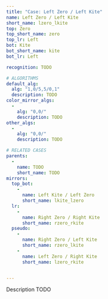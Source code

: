 ```yaml
---
title: "Case: Left Zero / Left Kite"
name: Left Zero / Left Kite
short_name: lzero_lkite
top: Zero
top_short_name: zero
top_lr: Left
bot: Kite
bot_short_name: kite
bot_lr: Left

recognition: TODO

# ALGORITHMS
default_alg:
  alg: "1,0/5,5/0,1"
  description: TODO
color_mirror_algs:
  -
    alg: "0,0/"
    description: TODO
other_algs:
  -
    alg: "0,0/"
    description: TODO

# RELATED CASES
parents:
  -
    name: TODO
    short_name: TODO
mirrors:
  top_bot:
    -
      name: Left Kite / Left Zero
      short_name: lkite_lzero
  lr:
    -
      name: Right Zero / Right Kite
      short_name: rzero_rkite
  pseudo:
    -
      name: Right Zero / Left Kite
      short_name: rzero_lkite
    -
      name: Left Zero / Right Kite
      short_name: lzero_rkite


---
```


Description TODO

